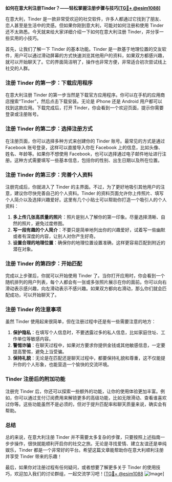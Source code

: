 **如何在意大利注册Tinder？——轻松掌握注册步骤与技巧[[TG💪+ @esim1088](https://t.me/s/esim1088)]**

在意大利，Tinder 是一款非常受欢迎的社交软件，许多人都通过它找到了朋友、恋人甚至是生活中的灵感。但如果你刚到意大利，可能对如何注册和使用 Tinder 还不太熟悉。今天就来给大家详细介绍一下如何在意大利注册 Tinder，并分享一些实用的小技巧。

首先，让我们了解一下 Tinder 的基本功能。Tinder 是一款基于地理位置的交友软件，用户可以通过滑动屏幕的方式快速浏览其他用户的资料，如果双方都感兴趣，就可以开始聊天了。它的界面简洁明了，操作也非常方便，非常适合初次尝试线上社交的人群。

### 注册 Tinder 的第一步：下载应用程序

在意大利注册 Tinder 的第一步当然是下载官方应用程序。你可以在手机的应用商店搜索“Tinder”，然后点击下载安装。无论是 iPhone 还是 Android 用户都可以找到这款应用。下载完成后，打开 Tinder，你会看到一个欢迎页面，提示你需要登录或注册账号。

### 注册 Tinder 的第二步：选择注册方式

在注册页面，你可以选择多种方式来创建你的 Tinder 账号。最常见的方式是通过 Facebook 账号登录，这样可以直接导入你在 Facebook 上的信息，比如头像、姓名、年龄等。如果你不想使用 Facebook，也可以选择通过电子邮件地址进行注册。这种方式需要填写一些基本信息，包括你的性别、出生日期以及所在位置。

### 注册 Tinder 的第三步：完善个人资料

注册完成后，你就进入了 Tinder 的主界面。不过，为了更好地吸引其他用户的注意，建议你尽快完善自己的个人资料。Tinder 的资料页面允许你上传照片、填写个人简介以及选择兴趣爱好。这里有几个小贴士可以帮助你打造一个吸引人的个人资料：

1. **多上传几张高质量的照片**：照片是别人了解你的第一印象。尽量选择清晰、自然的照片，避免过度修图。
2. **写一段有趣的个人简介**：不要只是简单地列出你的兴趣爱好，试着写一些幽默或者有深度的内容，让别人对你产生好奇。
3. **设置合理的地理位置**：确保你的地理位置设置准确，这样更容易匹配到附近的潜在对象。

### 注册 Tinder 的第四步：开始匹配

完成以上步骤后，你就可以开始使用 Tinder 了。当你打开应用时，你会看到一个随机排列的用户列表，每个人都会有一张或多张照片展示在你的面前。你可以向右滑动表示感兴趣，向左滑动表示不感兴趣。如果双方都向右滑动，那么你们就会匹配成功，可以开始聊天了。

### 注册 Tinder 的注意事项

虽然 Tinder 使用起来很简单，但在注册过程中还是有一些需要注意的地方：

1. **保护隐私**：在填写个人信息时，不要透露过多的私人信息，比如家庭住址、工作单位等敏感内容。
2. **警惕诈骗**：在聊天过程中，如果对方要求你提供金钱或其他敏感信息，一定要提高警惕，避免上当受骗。
3. **保持礼貌**：无论是在匹配还是聊天过程中，都要保持礼貌和尊重，这不仅能提升你的个人形象，也能营造一个愉快的交流环境。

### Tinder 注册后的附加功能

注册完 Tinder 后，你还可以探索一些额外的功能，让你的使用体验更加丰富。例如，你可以通过支付订阅费用来解锁更多的高级功能，比如无限滑动、查看谁喜欢过你等。这些功能虽然不是必须的，但对于提升匹配率和聊天质量来说，确实会有帮助。

### 总结

总的来说，在意大利注册 Tinder 并不需要太多复杂的步骤，只要按照上述指南一步步操作，很快就能顺利开启你的社交之旅。无论是寻找爱情、建立友谊还是单纯娱乐，Tinder 都是一个非常好的平台。希望这篇文章能帮助你在意大利顺利注册并享受 Tinder 带来的乐趣！

最后，如果你对注册过程有任何疑问，或者想要了解更多关于 Tinder 的使用技巧，欢迎加入我们的讨论群组，一起交流学习吧！[[TG💪+ @esim1088](https://t.me/s/esim1088) ![Image](https://i.postimg.cc/4NQfJmqS/Snipaste-2025-05-13-00-14-12.png)]